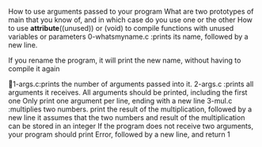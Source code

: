 How to use arguments passed to your program
What are two prototypes of main that you know of, and in which case do you use one or the other
How to use __attribute__((unused)) or (void) to compile functions with unused variables or parameters
0-whatsmyname.c	:prints its name, followed by a new line.

If you rename the program, it will print the new name, without having to compile it again


1-args.c:prints the number of arguments passed into it.
2-args.c	:prints all arguments it receives.
All arguments should be printed, including the first one
Only print one argument per line, ending with a new line
3-mul.c	:multiplies two numbers.
print the result of the multiplication, followed by a new line
it assumes that the two numbers and result of the multiplication can be stored in an integer
If the program does not receive two arguments, your program should print Error, followed by a new line, and return 1
